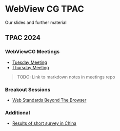 # WebView CG TPAC

Our slides and further material

## TPAC 2024

### WebViewCG Meetings

* [Tuesday Meeting](https://webview-cg.github.io/tpac/TPAC-2024/WebViewCG/Tuesday.html)
* [Thursday Meeting](https://webview-cg.github.io/tpac/TPAC-2024/WebViewCG/Thursday.html)

> TODO: Link to markdown notes in meetings repo

### Breakout Sessions

* [Web Standards Beyond The Browser](https://webview-cg.github.io/tpac/TPAC-2024/Breakout/StandardsBeyondTheBrowser.html)

### Additional 

* [Results of short survey in China](https://webview-cg.github.io/tpac/TPAC-2024/WebViewCG/CN_Webviews_Survey/index.html)
